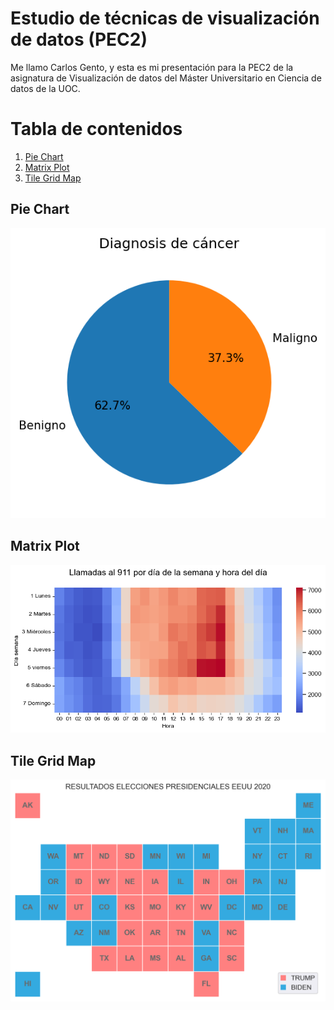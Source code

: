 # Estudio de técnicas de visualización de datos (PEC2)

Me llamo Carlos Gento, y esta es mi presentación para la PEC2 de la asignatura de Visualización de datos del Máster Universitario en Ciencia de datos de la UOC.

# Tabla de contenidos
1. [Pie Chart](#pie-chart)
2. [Matrix Plot](#matrix-plot)
3. [Tile Grid Map](#tile-grid-map)



## Pie Chart
<p align="center">
  <img src="images/Pie_chart.png" />
 </p>

## Matrix Plot
<p align="center">
  <img src="images/Matrix_plot.png" />
 </p>
 
## Tile Grid Map
<p align="center">
  <img src="images/Tile_Grid_Map.png" />
 </p>
